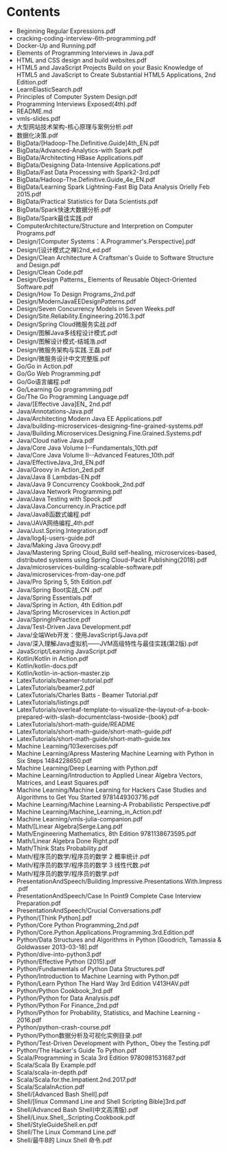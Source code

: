 # Contents
- Beginning Regular Expressions.pdf
- cracking-coding-interview-6th-programming.pdf
- Docker-Up and Running.pdf
- Elements of Programming Interviews in Java.pdf
- HTML and CSS design and build websites.pdf
- HTML5 and JavaScript Projects Build on your Basic Knowledge of HTML5 and JavaScript to Create Substantial HTML5 Applications, 2nd Edition.pdf
- LearnElasticSearch.pdf
- Principles of Computer System Design.pdf
- Programming Interviews Exposed(4th).pdf
- README.md
- vmls-slides.pdf
- 大型网站技术架构-核心原理与案例分析.pdf
- 数据化决策.pdf
- BigData/[Hadoop-The.Definitive.Guide]4th_EN.pdf
- BigData/Advanced-Analytics-with Spark.pdf
- BigData/Architecting HBase Applications.pdf
- BigData/Designing Data-Intensive Applications.pdf
- BigData/Fast Data Processing with Spark2-3rd.pdf
- BigData/Hadoop-The.Definitive.Guide_4e_EN.pdf
- BigData/Learning Spark Lightning-Fast Big Data Analysis Orielly Feb 2015.pdf
- BigData/Practical Statistics for Data Scientists.pdf
- BigData/Spark快速大数据分析.pdf
- BigData/Spark最佳实践.pdf
- ComputerArchitecture/Structure and Interpretion on Computer Programs.pdf
- Design/[Computer Systems：A.Programmer's.Perspective].pdf
- Design/[设计模式之禅]2nd_ed.pdf
- Design/Clean Architecture A Craftsman's Guide to Software Structure and Design.pdf
- Design/Clean Code.pdf
- Design/Design Patterns_ Elements of Reusable Object-Oriented Software.pdf
- Design/How To Design Programs_2nd.pdf
- Design/ModernJavaEEDesignPatterns.pdf
- Design/Seven Concurrency Models in Seven Weeks.pdf
- Design/Site.Reliability.Engineering.2016.3.pdf
- Design/Spring Cloud微服务实战.pdf
- Design/图解Java多线程设计模式.pdf
- Design/图解设计模式-结城浩.pdf
- Design/微服务架构与实践.王磊.pdf
- Design/微服务设计中文完整版.pdf
- Go/Go in Action.pdf
- Go/Go Web Programming.pdf
- Go/Go语言编程.pdf
- Go/Learning Go programming.pdf
- Go/The Go Programming Language.pdf
- Java/[Effective Java]EN_ 2nd.pdf
- Java/Annotations-Java.pdf
- Java/Architecting Modern Java EE Applications.pdf
- Java/building-microservices-designing-fine-grained-systems.pdf
- Java/Building.Microservices.Designing.Fine.Grained.Systems.pdf
- Java/Cloud native Java.pdf
- Java/Core Java Volume I--Fundamentals_10th.pdf
- Java/Core Java Volume II--Advanced Features_10th.pdf
- Java/EffectiveJava_3rd_EN.pdf
- Java/Groovy in Action_2ed.pdf
- Java/Java 8 Lambdas-EN.pdf
- Java/Java 9 Concurrency Cookbook_2nd.pdf
- Java/Java Network Programming.pdf
- Java/Java Testing with Spock.pdf
- Java/Java.Concurrency.in.Practice.pdf
- Java/Java8函数式编程.pdf
- Java/JAVA网络编程_4th.pdf
- Java/Just.Spring.Integration.pdf
- Java/log4j-users-guide.pdf
- Java/Making Java Groovy.pdf
- Java/Mastering Spring Cloud_Build self-healing, microservices-based, distributed systems using Spring Cloud-Packt Publishing(2018).pdf
- Java/microservices-building-scalable-software.pdf
- Java/microservices-from-day-one.pdf
- Java/Pro Spring 5, 5th Edition.pdf
- Java/Spring Boot实战_CN .pdf
- Java/Spring Essentials.pdf
- Java/Spring in Action, 4th Edition.pdf
- Java/Spring Microservices in Action.pdf
- Java/SpringInPractice.pdf
- Java/Test-Driven Java Development.pdf
- Java/全端Web开发：使用JavaScript与Java.pdf
- Java/深入理解Java虚拟机——JVM高级特性与最佳实践(第2版).pdf
- JavaScript/Learning JavaScript.pdf
- Kotlin/Kotlin in Action.pdf
- Kotlin/kotlin-docs.pdf
- Kotlin/kotlin-in-action-master.zip
- LatexTutorials/beamer-tutorial.pdf
- LatexTutorials/beamer2.pdf
- LatexTutorials/Charles Batts - Beamer Tutorial.pdf
- LatexTutorials/listings.pdf
- LatexTutorials/overleaf-template-to-visualize-the-layout-of-a-book-prepared-with-slash-documentclass-twoside-{book}.pdf
- LatexTutorials/short-math-guide/README
- LatexTutorials/short-math-guide/short-math-guide.pdf
- LatexTutorials/short-math-guide/short-math-guide.tex
- Machine Learning/103exercises.pdf
- Machine Learning/Apress Mastering Machine Learning with Python in Six Steps 1484228650.pdf
- Machine Learning/Deep Learning with Python.pdf
- Machine Learning/Introduction to Applied Linear Algebra Vectors, Matrices, and Least Squares.pdf
- Machine Learning/Machine Learning for Hackers Case Studies and Algorithms to Get You Started 9781449303716.pdf
- Machine Learning/Machine Learning-A Probabilistic Perspective.pdf
- Machine Learning/Machine_Learning_in_Action.pdf
- Machine Learning/vmls-julia-companion.pdf
- Math/[Linear Algebra]Serge.Lang.pdf
- Math/Engineering Mathematics, 8th Edition 9781138673595.pdf
- Math/Linear Algebra Done Right.pdf
- Math/Think Stats Probability.pdf
- Math/程序员的数学/程序员的数学 2 概率统计.pdf
- Math/程序员的数学/程序员的数学 3 线性代数.pdf
- Math/程序员的数学/程序员的数学.pdf
- PresentationAndSpeech/Building.Impressive.Presentations.With.Impress.pdf
- PresentationAndSpeech/Case In Point9 Complete Case Interview Preparation.pdf
- PresentationAndSpeech/Crucial Conversations.pdf
- Python/[Think Python].pdf
- Python/Core Python Programming_2nd.pdf
- Python/Core.Python.Applications.Programming.3rd.Edition.pdf
- Python/Data Structures and Algorithms in Python [Goodrich, Tamassia & Goldwasser 2013-03-18].pdf
- Python/dive-into-python3.pdf
- Python/Effective Python (2015).pdf
- Python/Fundamentals of Python Data Structures.pdf
- Python/Introduction to Machine Learning with Python.pdf
- Python/Learn Python The Hard Way 3rd Edition V413HAV.pdf
- Python/Python Cookbook_3rd.pdf
- Python/Python for Data Analysis.pdf
- Python/Python For Finance_2nd.pdf
- Python/Python for Probability, Statistics, and Machine Learning - 2016.pdf
- Python/python-crash-course.pdf
- Python/Python数据分析及可视化实例目录.pdf
- Python/Test-Driven Development with Python_ Obey the Testing.pdf
- Python/The Hacker's Guide To Python.pdf
- Scala/Programming in Scala 3rd Edition 9780981531687.pdf
- Scala/Scala By Example.pdf
- Scala/scala-in-depth.pdf
- Scala/Scala.for.the.Impatient.2nd.2017.pdf
- Scala/ScalaInAction.pdf
- Shell/[Advanced Bash Shell].pdf
- Shell/[linux Command Line and Shell Scripting Bible]3rd.pdf
- Shell/Advanced Bash Shell(中文高清版).pdf
- Shell/Linux.Shell_.Scripting.Cookbook.pdf
- Shell/StyleGuideShell.en.pdf
- Shell/The Linux Command Line.pdf
- Shell/最牛B的 Linux Shell 命令.pdf
